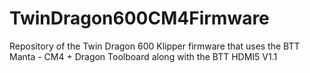 # TwinDragon600CM4Firmware
Repository of the Twin Dragon 600 Klipper firmware that uses the BTT Manta - CM4 + Dragon Toolboard along with the BTT HDMI5 V1.1
